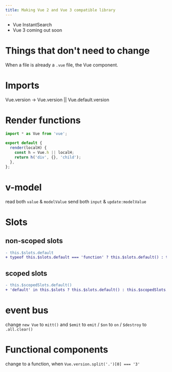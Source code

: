 ```yaml
---
title: Making Vue 2 and Vue 3 compatible library
---
```


- Vue InstantSearch
- Vue 3 coming out soon

# Things that don't need to change

When a file is already a `.vue` file, the Vue component.

# Imports

Vue.version -> Vue.version || Vue.default.version

# Render functions

```js
import * as Vue from 'vue';

export default {
  render(localH) {
    const h = Vue.h || localH;
    return h('div', {}, 'child');
  },
};
```

# v-model

read both `value` & `modelValue` send both `input` & `update:modelValue`

# Slots

## non-scoped slots

```diff
- this.$slots.default
+ typeof this.$slots.default === 'function' ? this.$slots.default() : this.$slots.default
```

## scoped slots

```diff
- this.$scopedSlots.default()
+ 'default' in this.$slots ? this.$slots.default() : this.$scopedSlots.default()
```

# event bus

change `new Vue` to `mitt()` and `$emit` to `emit` / `$on` to `on` / `$destroy` to `.all.clear()`

# Functional components

change to a function, when `Vue.version.split('.')[0] === '3'`
